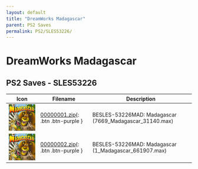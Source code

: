 ```yaml
---
layout: default
title: "DreamWorks Madagascar"
parent: PS2 Saves
permalink: PS2/SLES53226/
---
```

# DreamWorks Madagascar

## PS2 Saves - SLES53226

| Icon | Filename | Description |
|------|----------|-------------|
| ![DreamWorks Madagascar](icon0.png) | [00000001.zip](00000001.zip){: .btn .btn-purple } | BESLES-53226MAD: Madagascar (7669_Madagascar_31140.max) |
| ![DreamWorks Madagascar](icon0.png) | [00000002.zip](00000002.zip){: .btn .btn-purple } | BESLES-53226MAD: Madagascar (1_Madagascar_661907.max) |
